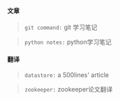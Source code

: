 #### 文章 

> `git command:` git 学习笔记

> `python notes:` python学习笔记

#### 翻译 

> `datastore:` a 500lines' article 

> `zookeeper:` zookeeper论文翻译

